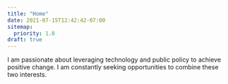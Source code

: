 ```yaml
---
title: "Home"
date: 2021-07-15T12:42:42-07:00
sitemap:
  priority: 1.0
draft: true
---
```


I am passionate about leveraging technology and public policy to achieve positive change. I am constantly seeking opportunities to combine these two interests.
